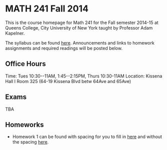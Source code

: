 # MATH 241 Fall 2014

This is the course homepage for Math 241 for the Fall semester 2014-15 at Queens College, City University of New York taught by Professor Adam Kapelner.

The syllabus can be found [here](https://raw.githubusercontent.com/kapelner/QC_Math_241_Fall_2014_15/master/syllabus/syllabus.pdf). Announcements and links to homework assignments and required readings will be posted below.

## Office Hours

Time: Tues 10:30--11AM, 1:45--2:15PM, Thurs 10:30-11AM
Location: Kissena Hall I Room 325 (64-19 Kissena Blvd betw 64Ave and 65Ave)

## Exams

TBA

## Homeworks

* Homework 1 can be found with spacing for you to fill in [here](https://github.com/kapelner/QC_Math_241_Fall_2014_15/blob/master/homeworks/hw01/hw01_with_spaces.pdf?raw=true) and without the spacing [here](https://github.com/kapelner/QC_Math_241_Fall_2014_15/blob/master/homeworks/hw01/hw01.pdf?raw=true).



